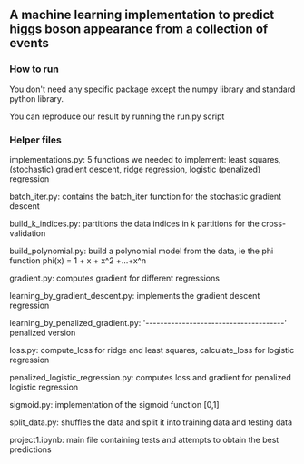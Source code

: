## A machine learning implementation to predict higgs boson appearance from a collection of events

### How to run
  You don't need any specific package except the numpy library and standard python library.
  
  You can reproduce our result by running the run.py script
  
### Helper files
  implementations.py: 5 functions we needed to implement: least squares, (stochastic) gradient descent, ridge regression, 
      logistic (penalized) regression
     
  batch_iter.py: contains the batch_iter function for the stochastic gradient descent
  
  build_k_indices.py: partitions the data indices in k partitions for the cross-validation
  
  build_polynomial.py: build a polynomial model from the data, ie the phi function phi(x) = 1 + x + x^2 +...+x^n
  
  gradient.py: computes gradient for different regressions
  
  learning_by_gradient_descent.py: implements the gradient descent regression
  
  learning_by_penalized_gradient.py: '--------------------------------------' penalized version 
  
  loss.py: compute_loss for ridge and least squares, calculate_loss for logistic regression
  
  penalized_logistic_regression.py: computes loss and gradient for penalized logistic regression
  
  sigmoid.py: implementation of the sigmoid function [0,1]
  
  split_data.py: shuffles the data and split it into training data and testing data
  
  project1.ipynb: main file containing tests and attempts to obtain the best predictions
 
###
  
  
